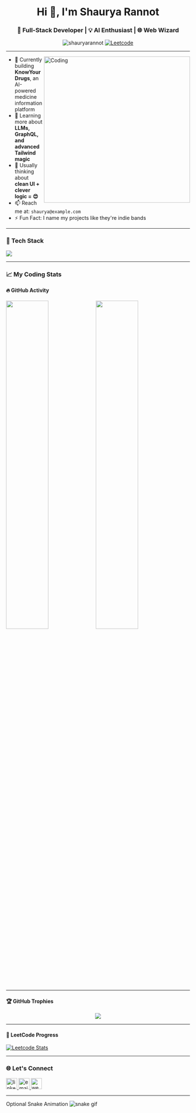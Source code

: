 <h1 align="center">Hi 👋, I'm Shaurya Rannot</h1>
<h3 align="center">🚀 Full-Stack Developer | 💡 AI Enthusiast | 🌐 Web Wizard</h3>

<p align="center">
  <img src="https://komarev.com/ghpvc/?username=shauryarannot&label=Profile%20views&color=0e75b6&style=flat-square" alt="shauryarannot" />
  <a href="https://leetcode.com/shauryarannot/">
    <img src="https://img.shields.io/badge/LeetCode-Profile-orange?logo=leetcode&style=flat-square" alt="Leetcode" />
  </a>
</p>

---

<img align="right" alt="Coding" width="400" src="https://cdn.dribbble.com/users/1162077/screenshots/3848914/programmer.gif">

- 🔭 Currently building **KnowYourDrugs**, an AI-powered medicine information platform  
- 🌱 Learning more about **LLMs, GraphQL, and advanced Tailwind magic**  
- 🧠 Usually thinking about **clean UI + clever logic = 😍**  
- 📫 Reach me at: `shaurya@example.com`  
- ⚡ Fun Fact: I name my projects like they're indie bands  

---

### 🚀 Tech Stack

<p align="left">
  <img src="https://skillicons.dev/icons?i=react,nextjs,nodejs,express,tailwind,py,cpp,mongodb,sqlite,vercel,vite" />
</p>

---

### 📈 My Coding Stats

#### 🔥 GitHub Activity

<p>
  <img width="48%" src="https://github-readme-stats.vercel.app/api?username=shauryarannot&show_icons=true&theme=tokyonight&hide_border=true" />
  <img width="48%" src="https://github-readme-streak-stats.herokuapp.com?user=shauryarannot&theme=tokyonight&hide_border=true" />
</p>

---

#### 🏆 GitHub Trophies

<p align="center">
  <img src="https://github-profile-trophy.vercel.app/?username=shauryarannot&theme=monokai&row=1&no-frame=true&title=Stars,Followers,Repositories,Commits,PullRequest,Issues" />
</p>

---

#### 🧠 LeetCode Progress

[![Leetcode Stats](https://leetcard.jacoblin.cool/shauryarannot?theme=dark&font=baloo&ext=heatmap)](https://leetcode.com/shauryarannot/)

---

### 🌐 Let's Connect

<p align="left">
  <a href="https://linkedin.com/in/shauryarannot" target="blank">
    <img src="https://cdn-icons-png.flaticon.com/512/174/174857.png" alt="linkedin" height="30" />
  </a>
  <a href="mailto:shaurya@example.com" target="blank">
    <img src="https://cdn-icons-png.flaticon.com/512/732/732200.png" alt="email" height="30" />
  </a>
  <a href="https://shauryarannot.dev" target="blank">
    <img src="https://cdn-icons-png.flaticon.com/512/841/841364.png" alt="website" height="30" />
  </a>
</p>

---

Optional Snake Animation
![snake gif](https://github.com/shauryarannot/shauryarannot/blob/output/github-contribution-grid-snake.svg) 

